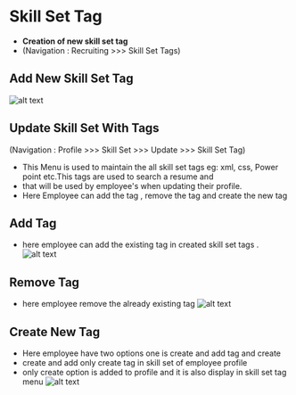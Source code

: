 Skill Set Tag
=========
 - **Creation of new skill set tag**
 - (Navigation : Recruiting >>> Skill Set Tags)

Add New Skill Set Tag
----
![alt text](../../images/recruiting/skillsettag.png "Skill  Set Tag Request")

Update Skill Set With Tags
----
(Navigation : Profile >>> Skill Set >>> Update >>> Skill Set Tag)

 -  This Menu is used to maintain the all  skill set tags eg: xml, css, Power point etc.This tags are used to search a resume and
 -  that will be used by employee's when updating their profile.
 -  Here Employee can add the tag , remove the tag and create the new tag 

Add Tag
----
 - here employee can add the existing tag in created skill set tags .
![alt text](../../images/recruiting/add-skillsettag-profile.png "Skill Set Tag Request")

Remove Tag
----
- here employee remove the already existing tag
![alt text](../../images/recruiting/remove-skillsettag-profile.png "Skill Set Tag Request")

Create New Tag
----
 - Here employee have two options one is create and add tag and create 
 - create and add  only create tag in skill set of employee profile
 - only create option is added to profile and  it is also display in skill set tag menu
![alt text](../../images/recruiting/create-new-skillsettag-profile.png "Skill Set Tag Request")